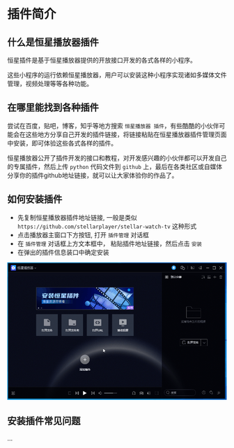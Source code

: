 # 插件简介

## 什么是恒星播放器插件

恒星插件是基于恒星播放器提供的开放接口开发的各式各样的小程序。

这些小程序的运行依赖恒星播放器，用户可以安装这种小程序实现诸如多媒体文件管理，视频处理等等各种功能。

## 在哪里能找到各种插件

尝试在百度，贴吧，博客，知乎等地方搜索 `恒星播放器 插件`，有些酷酷的小伙伴可能会在这些地方分享自己开发的插件链接，将链接粘贴在恒星播放器插件管理页面中安装，即可体验这些各式各样的插件。

恒星播放器公开了插件开发的接口和教程，对开发感兴趣的小伙伴都可以开发自己的专属插件，然后上传 `python` 代码文件到 `github` 上，最后在各类社区或自媒体分享你的插件github地址链接，就可以让大家体验你的作品了。

## 如何安装插件

* 先复制恒星播放器插件地址链接, 一般是类似 `https://github.com/stellarplayer/stellar-watch-tv` 这种形式
* 点击播放器主窗口下方按钮, 打开 `插件管理` 对话框
* 在 `插件管理` 对话框上方文本框中， 粘贴插件地址链接，然后点击 `安装`
* 在弹出的插件信息装口中确定安装

![install plugin](./images/install-plugin.gif)

## 安装插件常见问题

...
